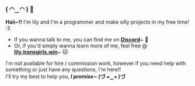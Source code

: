 ### ( ◠‿◠ ) 🌸
**Haii~!!** I'm lily and I'm a programmer and make silly projects in my free time! :3
- If you wanna talk to me, you can find me on [**Discord**](https://discord.com/users/1002377371892072498)~ 🔗
- Or, if you'd simply wanna learn more of me, feel free @ [**lily.transgirls.win**](https://lily.transgirls.win)~ 😽

I'm not available for hire / commission work, however if you need help with something or just have any questions, I'm here!!
<br>I'll try my best to help you, **_I promise_~ (づ ◕‿◕ )づ**
